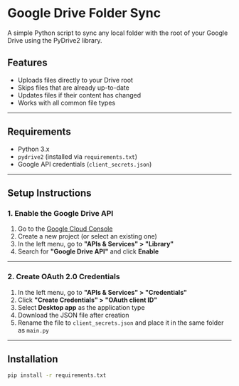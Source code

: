 # Google Drive Folder Sync

A simple Python script to sync any local folder with the root of your Google Drive using the PyDrive2 library.

## Features

- Uploads files directly to your Drive root
- Skips files that are already up-to-date
- Updates files if their content has changed
- Works with all common file types

---

## Requirements

- Python 3.x
- `pydrive2` (installed via `requirements.txt`)
- Google API credentials (`client_secrets.json`)

---

## Setup Instructions

### 1. Enable the Google Drive API

1. Go to the [Google Cloud Console](https://console.cloud.google.com/)
2. Create a new project (or select an existing one)
3. In the left menu, go to **"APIs & Services" > "Library"**
4. Search for **"Google Drive API"** and click **Enable**

---

### 2. Create OAuth 2.0 Credentials

1. In the left menu, go to **"APIs & Services" > "Credentials"**
2. Click **"Create Credentials" > "OAuth client ID"**
3. Select **Desktop app** as the application type
4. Download the JSON file after creation
5. Rename the file to `client_secrets.json` and place it in the same folder as `main.py`

---

## Installation

```bash
pip install -r requirements.txt
